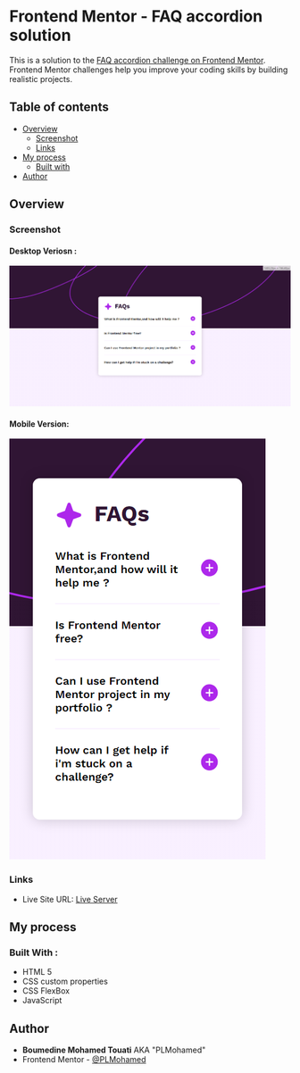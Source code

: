 # Frontend Mentor - FAQ accordion solution

This is a solution to the [FAQ accordion challenge on Frontend Mentor](https://www.frontendmentor.io/challenges/faq-accordion-wyfFdeBwBz). Frontend Mentor challenges help you improve your coding skills by building realistic projects. 

## Table of contents

- [Overview](#overview)
  - [Screenshot](#screenshot)
  - [Links](#links)
- [My process](#my-process)
  - [Built with](#built-with)
- [Author](#author)

## Overview

### Screenshot

#### Desktop Veriosn :

![](./assets/images/Desktop.png)

#### Mobile Version:

![](./assets/images/Mobile.png)

### Links

- Live Site URL: [Live Server](https://plmohamed.github.io/FAQ-accordion/)

## My process

### Built With :
  * HTML 5
  * CSS custom properties
  * CSS FlexBox
  * JavaScript

## Author

  - **Boumedine Mohamed Touati** AKA "PLMohamed"
  - Frontend Mentor - [@PLMohamed](https://www.frontendmentor.io/profile/PLMohamed)
